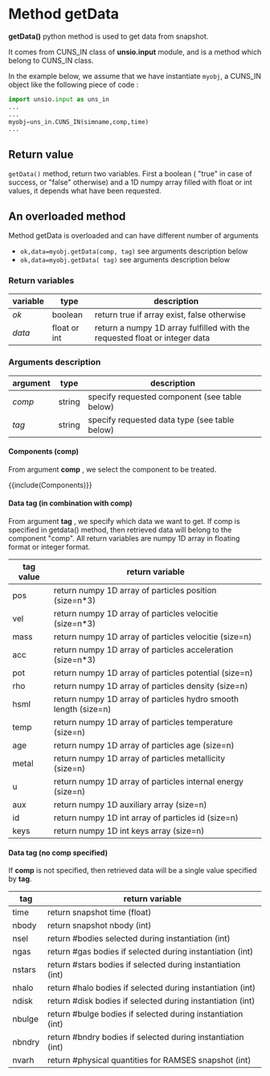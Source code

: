 # Method getData

 **getData()** python method is used to get data from snapshot.

It comes from CUNS_IN class of **unsio.input** module, and is a method which belong to CUNS_IN class.

In the example below, we assume that we have instantiate `myobj`, a CUNS_IN object like the following piece of code :

```python
import unsio.input as uns_in
...
...
myobj=uns_in.CUNS_IN(simname,comp,time)
...
```

## Return value

`getData()` method, return two variables. First a boolean ( "true" in case of success, or "false" otherwise) and a 1D numpy array filled with float or int values, it depends what have been requested.

## An overloaded method

Method getData is overloaded and can have different number of arguments

* `ok,data=myobj.getData(comp, tag)` see arguments description below
* `ok,data=myobj.getData( tag)` see arguments description below

### Return variables

| variable    | type  | description |
| --- | --- | --- |
| *ok* | boolean | return true if array exist, false otherwise |
| *data* | float or int | return a numpy 1D array fulfilled with the requested float or integer data |

### Arguments description

| argument    | type  | description |
| --- | --- | --- |
| *comp* | string | specify requested component (see table below) |
| *tag* | string | specify requested data type (see table below) |

#### Components (comp)

From argument **comp** , we select the component to be treated.

{{include(Components)}}

#### Data tag (in combination with comp)

From argument **tag** , we specify which data we want to get. If comp is specified in getdata() method, then retrieved data  will belong to the component "comp".  All return variables are numpy 1D array in floating format or integer format.

| tag value   | return variable |
| --- | --- |
| pos              | return numpy 1D array of particles position (size=n*3) |
| vel              | return numpy 1D array of particles velocitie  (size=n*3)|
| mass            | return numpy 1D array of particles velocitie  (size=n)|
| acc              | return numpy 1D array of particles acceleration  (size=n*3)|
| pot               | return numpy 1D array of particles potential  (size=n)|
| rho               | return numpy 1D array of particles density  (size=n)|
| hsml            | return numpy 1D array of particles hydro smooth length   (size=n)|
| temp           | return numpy 1D array of particles temperature   (size=n)|
| age              | return numpy 1D array of particles age   (size=n)|
| metal           | return numpy 1D array of particles metallicity   (size=n)|
| u                 | return numpy 1D array of particles internal energy  (size=n)|
| aux             | return numpy 1D auxiliary array  (size=n)|
| id                 | return numpy 1D int array of particles id (size=n)|
| keys            | return numpy 1D int keys array  (size=n)|

#### Data tag (no comp specified)

If **comp** is not specified, then retrieved data will be a single value specified by **tag**.

| tag   | return variable |
| --- | --- |
| time              | return snapshot time (float) |
| nbody              | return snapshot nbody (int)|
| nsel              | return #bodies selected during instantiation (int)|
| ngas              | return #gas bodies if selected during instantiation (int)|
| nstars              | return #stars bodies if selected during instantiation (int)|
| nhalo              | return #halo bodies if selected during instantiation (int)|
| ndisk              | return #disk bodies if selected during instantiation (int)|
| nbulge              | return #bulge bodies if selected during instantiation (int)|
| nbndry              | return #bndry bodies if selected during instantiation (int)|
| nvarh              | return #physical quantities for RAMSES snapshot (int)|